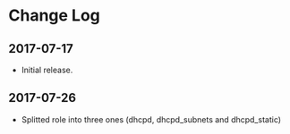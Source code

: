 # Change Log

## 2017-07-17

- Initial release.

## 2017-07-26

- Splitted role into three ones (dhcpd, dhcpd_subnets and dhcpd_static)
